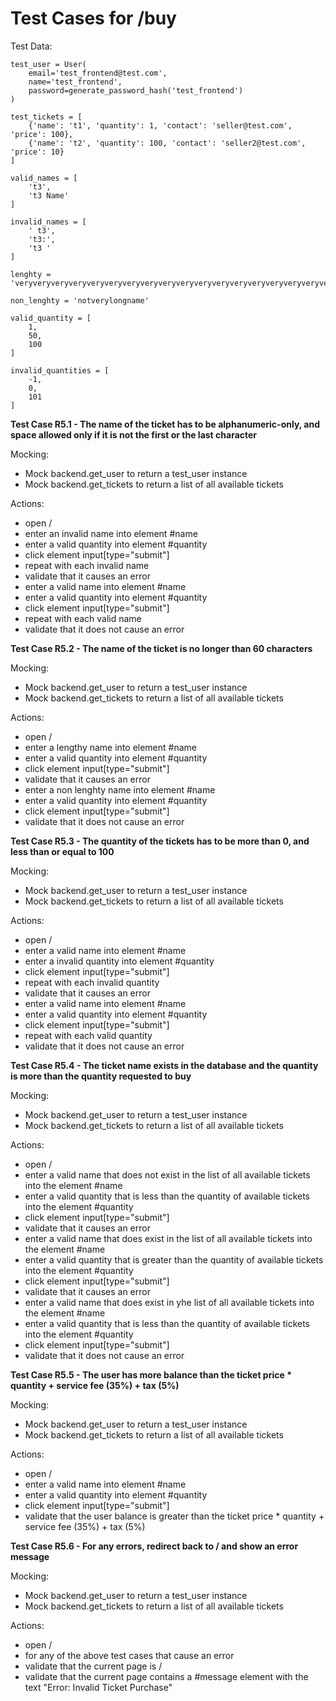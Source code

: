 # Test Cases for /buy

Test Data:
```
test_user = User(
    email='test_frontend@test.com',
    name='test_frontend',
    password=generate_password_hash('test_frontend')
)

test_tickets = [
    {'name': 't1', 'quantity': 1, 'contact': 'seller@test.com', 'price': 100},
    {'name': 't2', 'quantity': 100, 'contact': 'seller2@test.com', 'price': 10}
]

valid_names = [
    't3',
	't3 Name'
]

invalid_names = [
    ' t3',
	't3:',
    't3 '
]

lenghty = 'veryveryveryveryveryveryveryveryveryveryveryveryveryveryveryveryveryveryveryveryveryveryveryveryveryveryveryveryveryveryveryveryveryveryveryveryveryveryveryveryveryveryveryveryveryveryveryveryveryveryveryveryveryveryveryveryveryveryverylongname'

non_lenghty = 'notverylongname'

valid_quantity = [
    1,
    50,
	100
]

invalid_quantities = [
    -1,
    0,
	101
]

```

**Test Case R5.1 - The name of the ticket has to be alphanumeric-only, and space allowed only if it is not the first or the last character**

Mocking:

- Mock backend.get_user to return a test_user instance
- Mock backend.get_tickets to return a list of all available tickets

Actions:

- open /
- enter an invalid name into element #name
- enter a valid quantity into element #quantity
- click element input[type="submit"]
- repeat with each invalid name
- validate that it causes an error
- enter a valid name into element #name
- enter a valid quantity into element #quantity
- click element input[type="submit"]
- repeat with each valid name 
- validate that it does not cause an error

**Test Case R5.2 - The name of the ticket is no longer than 60 characters**

Mocking:

- Mock backend.get_user to return a test_user instance
- Mock backend.get_tickets to return a list of all available tickets

Actions:

- open /
- enter a lengthy name into element #name
- enter a valid quantity into element #quantity
- click element input[type="submit"]
- validate that it causes an error
- enter a non lenghty name into element #name
- enter a valid quantity into element #quantity
- click element input[type="submit"]
- validate that it does not cause an error

**Test Case R5.3 - The quantity of the tickets has to be more than 0, and less than or equal to 100**

Mocking:

- Mock backend.get_user to return a test_user instance
- Mock backend.get_tickets to return a list of all available tickets

Actions:

- open /
- enter a valid name into element #name
- enter a invalid quantity into element #quantity
- click element input[type="submit"]
- repeat with each invalid quantity
- validate that it causes an error
- enter a valid name into element #name
- enter a valid quantity into element #quantity
- click element input[type="submit"]
- repeat with each valid quantity
- validate that it does not cause an error

**Test Case R5.4 - The ticket name exists in the database and the quantity is more than the quantity requested to buy**

Mocking:

- Mock backend.get_user to return a test_user instance
- Mock backend.get_tickets to return a list of all available tickets

Actions:

- open /
- enter a valid name that does not exist in the list of all available tickets into the element #name
- enter a valid quantity that is less than the quantity of available tickets into the element #quantity
- click element input[type="submit"]
- validate that it causes an error
- enter a valid name that does exist in the list of all available tickets into the element #name
- enter a valid quantity that is greater than the quantity of available tickets into the element #quantity
- click element input[type="submit"]
- validate that it causes an error
- enter a valid name that does exist in yhe list of all available tickets into the element #name
- enter a valid quantity that is less than the quantity of available tickets into the element #quantity
- click element input[type="submit"]
- validate that it does not cause an error

**Test Case R5.5 - The user has more balance than the ticket price * quantity + service fee (35%) + tax (5%)**

Mocking:

- Mock backend.get_user to return a test_user instance
- Mock backend.get_tickets to return a list of all available tickets

Actions:

- open / 
- enter a valid name into element #name
- enter a valid quantity into element #quantity
- click element input[type="submit"]
- validate that the user balance is greater than the ticket price * quantity + service fee (35%) + tax (5%)

**Test Case R5.6 - For any errors, redirect back to / and show an error message**

Mocking:

- Mock backend.get_user to return a test_user instance
- Mock backend.get_tickets to return a list of all available tickets

Actions:

- open /
- for any of the above test cases that cause an error
- validate that the current page is /
- validate that the current page contains a #message element with the text "Error: Invalid Ticket Purchase"